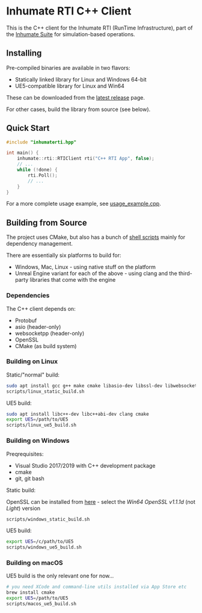 # Inhumate RTI C++ Client

This is the C++ client for the Inhumate RTI
(RunTime Infrastructure), part of the [Inhumate Suite](https://inhumatesystems.com/products/sboss/)
for simulation-based operations.

## Installing

Pre-compiled binaries are available in two flavors:
- Statically linked library for Linux and Windows 64-bit
- UE5-compatible library for Linux and Win64

These can be downloaded from the [latest release](https://gitlab.com/inhumate/rti-client/-/releases/permalink/latest) page.

For other cases, build the library from source (see below).

## Quick Start

```c++
#include "inhumaterti.hpp"

int main() {
    inhumate::rti::RTIClient rti("C++ RTI App", false);
    // ...
    while (!done) {
        rti.Poll();
        // ...
    }
}
```

For a more complete usage example, see [usage_example.cpp](usage_example.cpp).

## Building from Source

The project uses CMake, but also has a bunch of [shell scripts](scripts/) mainly for dependency management.

There are essentially six platforms to build for:
- Windows, Mac, Linux - using native stuff on the platform
- Unreal Engine variant for each of the above - using clang and the third-party libraries that come with the engine

### Dependencies

The C++ client depends on:
- Protobuf
- asio (header-only)
- websocketpp (header-only)
- OpenSSL
- CMake (as build system)

### Building on Linux

Static/"normal" build:

```sh
sudo apt install gcc g++ make cmake libasio-dev libssl-dev libwebsocketpp-dev
scripts/linux_static_build.sh
```

UE5 build:

```sh
sudo apt install libc++-dev libc++abi-dev clang cmake
export UE5=/path/to/UE5
scripts/linux_ue5_build.sh
```

### Building on Windows

Preqrequisites:
- Visual Studio 2017/2019 with C++ development package
- cmake
- git, git bash

Static build:

OpenSSL can be installed from [here](https://slproweb.com/products/Win32OpenSSL.html) - select the _Win64 OpenSSL v1.1.1d_ (not _Light_) version

```sh
scripts/windows_static_build.sh
```

UE5 build:

```sh
export UE5=/c/path/to/UE5
scripts/windows_ue5_build.sh
```

### Building on macOS

UE5 build is the only relevant one for now...

```sh
# you need XCode and command-line utils installed via App Store etc
brew install cmake
export UE5=/path/to/UE5
scripts/macos_ue5_build.sh
```
